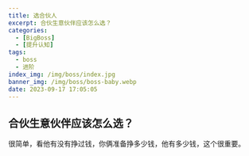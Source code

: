 ```yaml
---
title: 选合伙人
excerpt: 合伙生意伙伴应该怎么选？
categories:
  - [BigBoss]
  - [提升认知]
tags:
  - boss
  - 进阶
index_img: /img/boss/index.jpg
banner_img: /img/boss/boss-baby.webp
date: 2023-09-17 17:05:05
---
```


## 合伙生意伙伴应该怎么选？

很简单，看他有没有挣过钱，你俩准备挣多少钱，他有多少钱，这个很重要。
